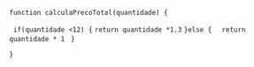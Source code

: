 ```function calculaPrecoTotal(quantidade) {```

```  if(quantidade <12) { ```
    ```return quantidade *1.3```
 ``` }else { ```
   ```  return quantidade * 1```
 ``` }```
      
```}```

